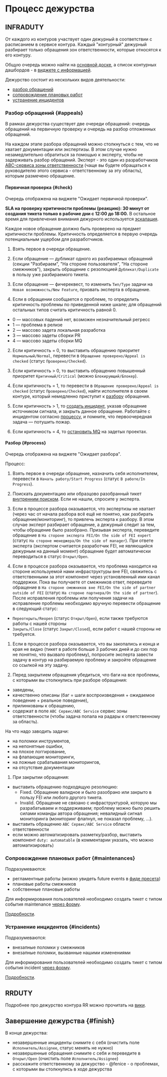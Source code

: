 # Процесс дежурства

## INFRADUTY

От каждого из контуров участвует один дежурный в соответствии с расписанием в сервисе контура.
Каждый "контурный" дежурный разбирает только обращения зон ответственности, которые относятся к его контуру.

Общую очередь можно найти на [основной доске](https://st.yandex-team.ru/dashboard/7855), а список контурных дашбордов -
в [виджете с информацией](https://st.yandex-team.ru/dashboard/7855#36466).

Дежурство состоит из нескольких видов деятельности:

- [разбор обращений](#appeals)
- [сопровождение плановых работ](#maintenances)
- [устранение инцидентов](#incidents)

### Разбор обращений {#appeals}

В рамках дежурства существует две очереди обращений: очередь обращений на первичную проверку и очередь на разбор отложенных обращений.

На каждом этапе разбора обращений можно столкнуться с тем, что не хватает документации или экспертизы.
В этом случае нужно незамедлительно обратиться за помощью к эксперту, чтобы не задерживать разбор обращений.
Эксперт - это один из разработчиков [ABC-сервиса зоны ответственности](https://abc.yandex-team.ru/services/FEI/services/?tags=120)
(чаще вы будете обращаться к руководителю этого сервиса - ответственному за эту область), которым размечено обращение.

#### Первичная проверка {#check}

Очередь отображена на виджете "Ожидает первичной проверки".

**SLA на проверку критичности проблемы (реакцию): 30 минут от создания тикета только в рабочие дни с 12:00 до 18:00.** В остальное время для привлечения внимания дежурного используется [эскалация](eskalaciya.md).

Каждое новое обращение должно быть проверено на предмет критичности проблемы. Критичность определяется в первую очередь потенциальным ущербом для разработчиков.

1. Взять первое в очереди обращение.

1. Если обращение — дубликат одного из разбираемых обращений (секции "Разбираем", "На стороне пользователя", "На стороне смежников"), закрыть обращение с резолюцией `Дубликат/Duplicate` в пользу уже разбираемого тикета.

1. Если обращение — фичереквест, то изменить `Тип/Type` задачи на `Новая возможность/New Feature`, призвать эксперта в обращение.

1. Если в обращении сообщается о проблеме, то определить критичность проблемы по приведенной ниже шкале; для обращений остальных типов считать критичность равной 0.

  - 0 — массовых падений нет, возможен незначительный регресс
  - 1 — проблема в релизе
  - 2 — массово задета локальная разработка
  - 3 — массово задеты сборки PR
  - 4 — массово задеты сборки MQ

2. Если критичность = 0, то выставить обращению приоритет `Нормальный/Normal`, перевести в `Обращение проверено/Appeal is checked` (статус `Проверено/Checked`).

3. Если критичность > 0, то выставить обращению повышенный приоритет `Критичный/Critical` (можно `Блокирующий/Блокер`).

4. Если критичность = 1, то перевести в `Обращение проверено/Appeal is checked` (статус `Проверено/Checked`), найти исполнителя в своем контуре, который немедленно приступит к [разбору](#process) обращения.

4. Если критичность > 1, то [создать инцидент](https://wiki.yandex-team.ru/infraduty/alarm), указав обращение источником сигнала, и закрыть данное обращение. Работайте с инцидентом согласно [процессу](https://wiki.yandex-team.ru/search-interfaces/infra/duty/incidents/), и помните, что первоочередная задача — потушить пожар.

5. Если критичность = 4, то [остановить MQ](https://wiki.yandex-team.ru/search-interfaces/infra/duty/cookbook/#kakostanovit/vozobnovitochered) на задетых проектах.

#### Разбор {#process}

Очередь отображена на виджете "Ожидает разбора".

Процесс:

1. Взять первое в очереди обращение, назначить себя исполнителем, перевести в `Начать работу/Start Progress` (статус `В работе/In Progress`).

1. Поискать документацию или образцово разобранный тикет [внутренним поиском](https://search.yandex-team.ru/search). Если не нашли, спросите у эксперта.

1. Если в процессе разбора оказывается, что экспертизы не хватает (через час от начала разбора всё ещё не понятно, как разбирать обращение/мониторинг),
то привлечь эксперта к разбору. В этом случае эксперт разбирает обращение, а дежурный следит за тем, чтобы обращение было разобрано.
Призывая эксперта, переведите обращение в `На стороне эксперта FEI/On the side of FEI expert` (статус `На стороне менеджера/On the side of manager`).
При ответе эксперта (экспертом считается разработчик FEI, не являющийся дежурным на данный момент) обращение будет автоматически переводиться в статус `Открыт/Open`.

1. Если в процессе разбора оказывается, что проблема находится на стороне используемой нами инфраструктуры вне FEI,
свяжитесь с ответственными за этот компонент через установленный ими канал поддержки.
Пока вы получаете от смежников ответ, переведите обращение в `На стороне смежников вне FEI/On the side of partner outside of FEI` (статус `На стороне партнера/On the side of partner`).
После исправления проблемы или получения задачи на исправление проблемы необходимо вручную перевести обращение в следующий статус:

  - `Переоткрыть/Reopen` (статус `Открыт/Open`), если также требуются работы с нашей стороны
  - `Закрыть/Close` (статус `Закрыт/Closed`), если работ с нашей стороны не требуется.

1. Если в процессе разбора оказывается, что вы закопались и конца и края не видно (тикет в работе больше 3 рабочих дней и до сих пор не понятно, что вызвало проблему),
попросите эксперта завести задачу в контур на разбираемую проблему и закройте обращение со ссылкой на эту задачу.

1. Перед закрытием обращения убедиться, что баги на все проблемы, с которыми вы столкнулись при разборе обращения:

  - заведены,
  - качественно описаны (баг = шаги воспроизведения + ожидаемое поведение + реальное поведение),
  - прилинкованы к обращению,
  - содержат в поле `ABC Сервис/ABC Service` сервис зоны ответственности (чтобы задача попала на радары к ответственному за область).

  На что надо заводить задачи:

  - на поломки инструментов,
  - на непонятные ошибки,
  - на плохое логгирование,
  - на флапающие мониторинги,
  - на ложные срабатывания мониторингов,
  - на отсутствие документации

1. При закрытии обращения:
  - выставить обращению подходящую резолюцию:
    - Fixed. Обращение валидное и было разобрано или закрыто в пользу FEI или любого другого тикета.
    - Invalid. Обращение не связано с инфраструктурой, которую мы разрабатываем и поддерживаем; проблему можно было решить силами команды автора обращения; невалидный сигнал мониторинга (мониторинг флапнул, не показал проблему, ...).
  - выставить обращению `ABC Сервис/ABC Service` области ответственности
  - если можно автоматизировать разметку/разбор, выставить компонент `duty: automatable` (в комментарии указать, что можно автоматизировать)

### Сопровождение плановых работ {#maintenances}

Подразумеваются:

- регламентные работы (можно увидеть future events в [фиде пресета](https://infra.yandex-team.ru/feed?preset=Cs51xCixnx6))
- плановые работы смежников
- собственные плановые работы

Для информирования пользователей необходимо создать тикет с типом события maintenance [через форму](https://wiki.yandex-team.ru/infraduty/alarm).

[Подробности](https://wiki.yandex-team.ru/search-interfaces/infra/duty/#uvedomlenijaoplanovyxrabotax).

### Устранение инцидентов {#incidents}

Подразумеваются:

- внезапные поломки у смежников
- внезапные поломки, вызванные нашими изменениями

Для информирования пользователей необходимо создать тикет с типом события incident [через форму](https://wiki.yandex-team.ru/infraduty/alarm).

[Подробности](https://wiki.yandex-team.ru/search-interfaces/infra/duty/incidents/).

## RRDUTY

Подробнее про дежурство контура RR можно прочитать на [вики](https://wiki.yandex-team.ru/search-interfaces/infra/report-renderer/duty).

## Завершение дежурства {#finish}

В конце дежурства:

- незавершенные инциденты снимите с себя (очистить поле `Исполнитель/Assignee`, статус менять не нужно)
- незавершенные обращения снимите с себя и переведите в `Открыт/Open` (очистить поле `Исполнитель/Assignee`)
- расскажите ответственному за дежурство - @fenice - о проблемах, с которыми вы столкнулись в ходе дежурства

